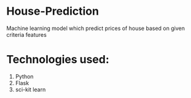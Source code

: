 # House-Prediction
Machine learning model which predict prices of house based on given criteria features

# Technologies used:

1. Python
2. Flask
3. sci-kit learn

